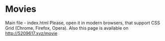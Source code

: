 # Movies
Main file - index.html
Please, open it in modern browsers, that support CSS Grid (Chrome, Firefox, Opera). 
Also this page is available on http://5209617.xyz/movie 

